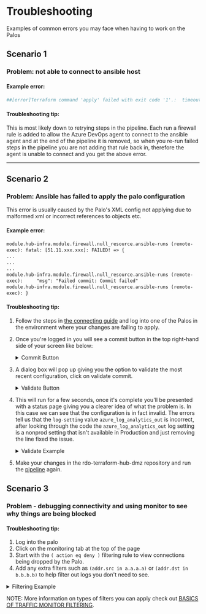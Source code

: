 # Troubleshooting 

Examples of common errors you may face when having to work on the Palos

## Scenario 1
### **Problem:** not able to connect to ansible host

#### **Example error:**
```bash
##[error]Terraform command 'apply' failed with exit code '1'.:  timeout - last error: dial tcp 51.137.145.88:22: i/o timeout
```

#### **Troubleshooting tip:**
This is most likely down to retrying steps in the pipeline.
Each run a firewall rule is added to allow the Azure DevOps agent to connect to the ansible agent and at the end of the pipeline it is removed, so when you re-run failed steps in the pipeline you are not adding that rule back in, therefore the agent is unable to connect and you get the above error.

---
## Scenario 2
### Problem: Ansible has failed to apply the palo configuration

This error is usually caused by the Palo's XML config not applying due to malformed xml or incorrect references to objects etc. 

#### **Example error:**
```
module.hub-infra.module.firewall.null_resource.ansible-runs (remote-exec): fatal: [51.11.xxx.xxx]: FAILED! => {
...
...
...
module.hub-infra.module.firewall.null_resource.ansible-runs (remote-exec):     "msg": "Failed commit: Commit failed"
module.hub-infra.module.firewall.null_resource.ansible-runs (remote-exec): }
```

#### **Troubleshooting tip:**

1. Follow the steps in [the connecting guide](connecting.md) and log into one of the Palos in the environment where your changes are failing to apply. 

2. Once you're logged in you will see a commit button in the top right-hand side of your screen like below:
    <details> 
    <summary>Commit Button</summary>

    ![Commit Button](images/palo-commit.png)
   
    </details>

3. A dialog box will pop up giving you the option to validate the most recent configuration, click on validate commit. 

    <details> 
    <summary>Validate Button</summary>

    ![Validate Button](images/validate-button.png)

    </details>

4. This will run for a few seconds, once it's complete you'll be presented with a status page giving you a clearer idea of what the problem is. 
In this case we can see that the configuration is in fact invalid. 
The errors tell us that the `log-setting` value `azure_log_analytics_out` is incorrect, after looking through the code the `azure_log_analytics_out` log setting is a nonprod setting that isn't available in Production and just removing the line fixed the issue. 

    <details> 
    <summary>Validate Example</summary>
    
    ![Validate Example](images/example-validate.png)
    
    </details>

5. Make your changes in the rdo-terraform-hub-dmz repository and run the [pipeline](https://dev.azure.com/hmcts/PlatformOperations/_build?definitionId=226&_a=summary) again.


## Scenario 3

### Problem - debugging connectivity and using monitor to see why things are being blocked


#### **Troubleshooting tip:**
1. Log into the palo 
2. Click on the monitoring tab at the top of the page
3. Start with the `( action eq deny )` filtering rule to view connections being dropped by the Palo.
4. Add any extra filters such as `(addr.src in a.a.a.a)` or `(addr.dst in b.b.b.b)` to help filter out logs you don't need to see.

<details>

<summary>Filtering Example</summary>

![Traffic Filtering](images/filtering.png)

</details>

NOTE: More information on types of filters you can apply check out [BASICS OF TRAFFIC MONITOR FILTERING](https://knowledgebase.paloaltonetworks.com/KCSArticleDetail?id=kA10g000000ClSlCAK).